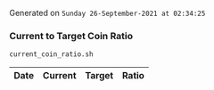 Generated on `Sunday 26-September-2021 at 02:34:25`

### Current to Target Coin Ratio
`current_coin_ratio.sh`

Date|Current|Target|Ratio
---|---|---|---
